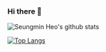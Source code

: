 ### Hi there 👋

![Seungmin Heo's github stats](https://github-readme-stats.vercel.app/api?username=nolzaheo&count_private=true&show_icons=true&theme=tokyonight)

[![Top Langs](https://github-readme-stats.vercel.app/api/top-langs/?username=nolzaheo&layout=compact&theme=tokyonight&count_private=true)](https://github.com/nolzaheo/github-readme-stats&PAT_1=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)

<!--
**nolzaheo/nolzaheo** is a ✨ _special_ ✨ repository because its `README.md` (this file) appears on your GitHub profile.

Here are some ideas to get you started:

- 🔭 I’m currently working on ...
- 🌱 I’m currently learning ...
- 👯 I’m looking to collaborate on ...
- 🤔 I’m looking for help with ...
- 💬 Ask me about ...
- 📫 How to reach me: ...
- 😄 Pronouns: ...
-->
